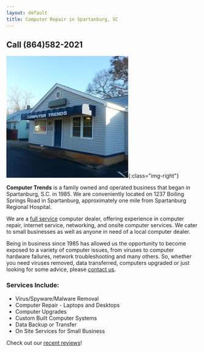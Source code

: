 ```yaml
---
layout: default
title: Computer Repair in Spartanburg, SC
---
```

<script src="/js/handlebars-v3.0.3.js"></script>

## Call (864)582-2021

![storefront](/images/storefront.jpg){:class="img-right"}

**Computer Trends** is a family owned and operated business that began in Spartanburg, S.C. in 1985.
We are conveniently located on 1237 Boiling Springs Road in Spartanburg, approximately one mile from Spartanburg Regional Hospital.

We are a [full service](/services/) computer dealer, offering experience in computer repair, internet service, networking, and onsite computer services.
We cater to small businesses as well as anyone in need of a local computer dealer.

Being in business since 1985 has allowed us the opportunity to become exposed to a variety of computer issues,
from viruses to computer hardware failures, network troubleshooting and many others.
So, whether you need viruses removed, data transferred, computers upgraded or just looking for some advice, please [contact us](/contact/).

### Services Include:

- Virus/Spyware/Malware Removal
- Computer Repair - Laptops and Desktops
- Computer Upgrades
- Custom Built Computer Systems
- Data Backup or Transfer
- On Site Services for Small Business

Check out our [recent reviews](/testimonials/)!

<div id="reviews"></div>

<script id="reviews-template" type="text/x-handlebars-template">
  {% raw %}
  <div class="review">
    <p class="review-title">{{ title }}</p>
    <div class="review-text">
      {{{ text }}}
    </div>
    <p class="review-author">{{ author }}</p>
  </div>
  {% endraw %}
</script>

<script src="/js/get_random_review.js"></script>

